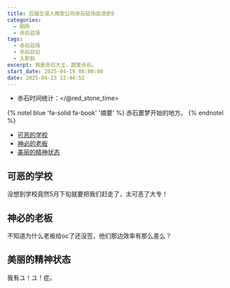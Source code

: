 ```yaml
---
title: 应届生误入微型公司赤石驻场血泪史0
categories:
  - 厕所
  - 赤石驻场
tags:
  - 赤石驻场
  - 赤石日记
  - 入职前
excerpt: 我是赤石大王，超爱赤石。
start_date: 2025-04-19 08:00:00
date: 2025-04-23 22:44:52
---
```


- 赤石时间统计：</@red_stone_time>

{% notel blue 'fa-solid fa-book' '摘要' %}
赤石噩梦开始的地方。
{% endnotel %}

- [可恶的学校](#可恶的学校)
- [神必的老板](#神必的老板)
- [美丽的精神状态](#美丽的精神状态)

## 可恶的学校

没想到学校竟然5月下旬就要把我们赶走了，太可恶了大专！

## 神必的老板

不知道为什么老板给oc了还没签，他们那边效率有那么差么？

## 美丽的精神状态

我有ユ！ユ！症。

